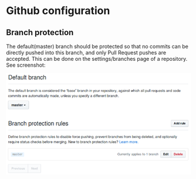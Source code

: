 # Github configuration

## Branch protection
The default(master) branch should be protected so that no commits can be directly pushed into this branch, and only
Pull Request pushes are accepted. This can be done on the settings/branches page of a repository. See screenshot:

![Github branch protection config](image/github-branch-protection.png)
